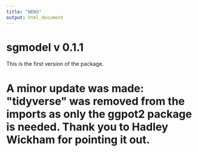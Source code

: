 ```yaml
---
title: "NEWS"
output: html_document
---
```

# sgmodel v 0.1.1

This is the first version of the package. 
# A minor update was made: "tidyverse" was removed from the imports as only the ggpot2 package is needed. Thank you to Hadley Wickham for pointing it out.
